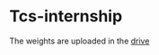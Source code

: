 # Tcs-internship
The weights are uploaded in the [drive](https://drive.google.com/drive/folders/1kcFIzMCFOzpjWGkVQXrh-cgImmCNDSBi?usp=sharing)
